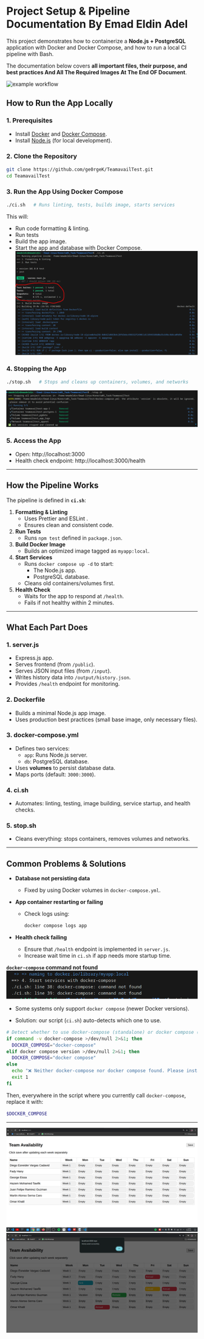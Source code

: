 # Project Setup & Pipeline Documentation By Emad Eldin Adel 

This project demonstrates how to containerize a **Node.js + PostgreSQL** application with Docker and Docker Compose, and how to run a local CI pipeline with Bash.

The documentation below covers **all important files, their purpose, and best practices And All The Required Images At The End OF Document**.

![example workflow](https://github.com/emad-eldin1/Konecta-01/actions/workflows/ci-cd.yml/badge.svg)

##  How to Run the App Locally  

### 1. Prerequisites  
- Install [Docker](https://docs.docker.com/get-docker/) and [Docker Compose](https://docs.docker.com/compose/).  
- Install [Node.js](https://nodejs.org/) (for local development).  

### 2. Clone the Repository  
```bash
git clone https://github.com/ge0rgeK/TeamavailTest.git
cd TeamavailTest
```

### 3. Run the App Using Docker Compose

```bash
./ci.sh   # Runs linting, tests, builds image, starts services
```

This will:

- Run code formatting & linting.
- Run tests 
- Build the app image.
- Start the app and database with Docker Compose.
![alt text](images/1.png)
### 4. Stopping the App

```bash
./stop.sh   # Stops and cleans up containers, volumes, and networks
```
![alt text](images/4.png)

### 5. Access the App

- Open: http://localhost:3000
- Health check endpoint: http://localhost:3000/health

---

##  How the Pipeline Works

The pipeline is defined in **`ci.sh`**:

1. **Formatting & Linting**
   - Uses Prettier and ESLint  .
   - Ensures clean and consistent code.
2. **Run Tests**
   - Runs `npm test`  defined in `package.json`.
3. **Build Docker Image**
   - Builds an optimized image tagged as `myapp:local`.
4. **Start Services**
   - Runs `docker compose up -d` to start:
     - The Node.js app.
     - PostgreSQL database.
   - Cleans old containers/volumes first.
5. **Health Check**
   - Waits for the app to respond at `/health`.
   - Fails if not healthy within 2 minutes.

----

## What Each Part Does

### 1. **server.js**

- Express.js app.
- Serves frontend (from `/public`).
- Serves JSON input files (from `/input`).
- Writes history data into `/output/history.json`.
- Provides `/health` endpoint for monitoring.

### 2. **Dockerfile**

- Builds a minimal Node.js app image.
- Uses production best practices (small base image, only necessary files).

### 3. **docker-compose.yml**

- Defines two services:
  - `app`: Runs Node.js server.
  - `db`: PostgreSQL database.
- Uses **volumes** to persist database data.
- Maps ports (default: `3000:3000`).

### 4. **ci.sh**

- Automates: linting, testing, image building, service startup, and health checks.

### 5. **stop.sh**

- Cleans everything: stops containers, removes volumes and networks.

------

## Common Problems & Solutions

- **Database not persisting data**

  - Fixed by using Docker volumes in `docker-compose.yml`.

- **App container restarting or failing**

  - Check logs using:

    ```bash
    docker compose logs app
    ```

- **Health check failing**

  - Ensure that `/health` endpoint is implemented in `server.js`.
  - Increase wait time in `ci.sh` if app needs more startup time.

**`docker-compose` command not found**
![alt text](images/5.png)
- Some systems only support `docker compose` (newer Docker versions).

- Solution: our script (`ci.sh`) auto-detects which one to use.

```bash
# Detect whether to use docker-compose (standalone) or docker compose (plugin)
if command -v docker-compose >/dev/null 2>&1; then
  DOCKER_COMPOSE="docker-compose"
elif docker compose version >/dev/null 2>&1; then
  DOCKER_COMPOSE="docker compose"
else
  echo "❌ Neither docker-compose nor docker compose found. Please install Docker Compose."
  exit 1
fi
```

Then, everywhere in the script where you currently call `docker-compose`, replace it with:

```bash
$DOCKER_COMPOSE
```
----
![alt text](images/3.png)
![alt text](images/6.png)